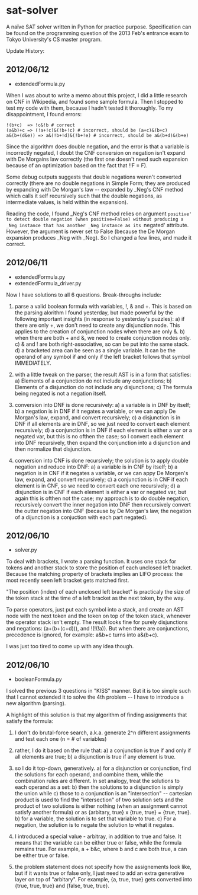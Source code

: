 sat-solver
==========

A naïve SAT solver written in Python for practice purpose. Specification can be found on the programming question of the 2013 Feb's entrance exam to Tokyo University's CS master program.

Update History:

2012/06/12
----------
* extendedFormula.py

When I was about to write a memo about this project, I did a little research on CNF in Wikipedia, and found some sample formula. Then I stopped to test my code with them, because I hadn't tested it thoroughly. To my disappointment, I found errors:

    !(b+c)  => !c&!b # correct
    (a&b)+c => (!a+!c)&(!b+!c) # incorrect, should be (a+c)&(b+c)
    a&(b+(d&e)) => a&(!b+!d)&(!b+!e) # incorrect, should be a&(b+d)&(b+e)

Since the algorithm does double negation, and the error is that a variable is incorrectly negated, I doubt the CNF conversion on negation isn't expand with De Morgains law correctly (the first one doesn't need such expansion because of an optimization based on the fact that !!F = F).

Some debug outputs suggests that double negations weren't converted correctly (there are no double negations in Simple Form; they are produced by expanding with De Morgan's law -- expanded by _Neg's CNF method which calls it self recursively such that the double negations, as intermediate values, is held within the expansion).

Reading the code, I found _Neg's CNF method relies on argument `positive' to detect double negation (when positive=False) without producing a _Neg instance that has another _Neg instance as its `negated' attribute. However, the argument is never set to False (because the De Morgan expansion produces _Neg with _Neg). So I changed a few lines, and made it correct.


2012/06/11
----------
+ extendedFormula.py
+ extendedFormula_driver.py

Now I have solutions to all 6 questions. Break-throughs include:

1) parse a valid boolean formula with variables, !, & and +. This is based on the parsing alorithm I found yesterday, but made powerful by the following important insights (in response to yesterday's puzzles):
	a) if there are only +, we don't need to create any disjunction node. This applies to the creation of conjunction nodes when there are only &.
	b) when there are both + and &, we need to create conjunction nodes only.
	c) & and ! are both right-associative, so can be put into the same stack.
	d) a bracketed area can be seen as a single variable. It can be the operand of any symbol if and only if the left bracket follows that symbol IMMEDIATELY.

2) with a little tweak on the parser, the result AST is in a form that satisfies:
	a) Elements of a conjunction do not include any conjunctions;
	b) Elements of a disjunction do not include any disjunctions;
	c) The formula being negated is not a negation itself.

3) conversion into DNF is done recursively:
	a) a variable is in DNF by itself;
	b) a negation is in DNF if it negates a variable, or we can apply De Morgan's law, expand, and convert recursively;
	c) a disjunction is in DNF if all elements are in DNF, so we just need to convert each element recursively;
	d) a conjunction is in DNF if each element is either a var or a negated var, but this is no ofthen the case; so I convert each element into DNF recursively, then expand the conjunction into a disjunction and then normalize that disjunction.

4) conversion into CNF is done recursively; the solution is to apply double negation and reduce into DNF:
	a) a variable is in CNF by itself;
	b) a negation is in CNF if it negates a variable, or we can appy De Morgen's law, expand, and convert recursively;
	c) a conjunction is in CNF if each element is in CNF, so we need to convert each one recursively;
	d) a disjunction is in CNF if each element is either a var or negated var, but again this is ofthen not the case; my approach is to do double negation, recursively convert the inner negation into DNF then recursively convert the outter negation into CNF (because by De Morgan's law, the negation of a dijunction is a conjuction with each part negated).


2012/06/10
----------
+ solver.py

To deal with brackets, I wrote a parsing function. It uses one stack for tokens and another stack to store the position of each unclosed left bracket. Because the matching property of brackets implies an LIFO process: the most recently seen left bracket gets matched first.

"The position (index) of each unclosed left bracket" is practicaly the size of the token stack at the time of a left bracket as the next token, by the way.

To parse operators, just put each symbol into a stack, and create an AST node with the next token and the token on top of the token stack, whenever the operator stack isn't empty. The result looks fine for purely disjunctions and negations: (a+(b+(c+d))), and !(!(!a)). But when there are conjunctions, precedence is ignored, for example: a&b+c turns into a&(b+c).

I was just too tired to come up with any idea though.


2012/06/10
----------
+ booleanFormula.py

I solved the previous 3 questions in "KISS" manner. But it is too simple such that I cannot extended it to solve the 4th problem -- I have to introduce a new algorithm (parsing).

A highlight of this solution is that my algorithm of finding assignments that satisfy the formula:

1) I don't do brutal-force search, a.k.a. generate 2^n different assignments and test each one (n = # of variables)

2) rather, I do it based on the rule that:
	a) a conjunction is true if and only if all elements are true;
	b) a disjunction is true if any element is true.

3) so I do it top-down, generatively. 
	a) for a disjunction or conjunction, find the solutions for each operand, and combine them, while the combination rules are different. In set analogy, treat the solutions to each operand as a set:
	b) then the solutions to a disjunction is simply the union while
	c) those to a conjunction is an "intersection" -- cartesian product is used to find the "intersection" of two solution sets and the product of two solutions is either nothing (when an assignment cannot satisfy another formula) or as {arbitary, true} x {true, true} = {true, true}.
	b) for a variable, the solution is to set that variable to true.
	c) For a negation, the solution is to negate the solution to what it negates.

4) I introduced a special value - arbitray, in addition to true and false. It means that the variable can be either true or false, while the formula remains true. For example, a + b&c, where b and c are both true, a can be either true or false.

5) the problem statement does not specify how the assignements look like, but if it wants true or false only, I just need to add an extra generative layer on top of "arbitary". For example, {a, true, true} gets converted into {true, true, true} and {false, true, true}.
